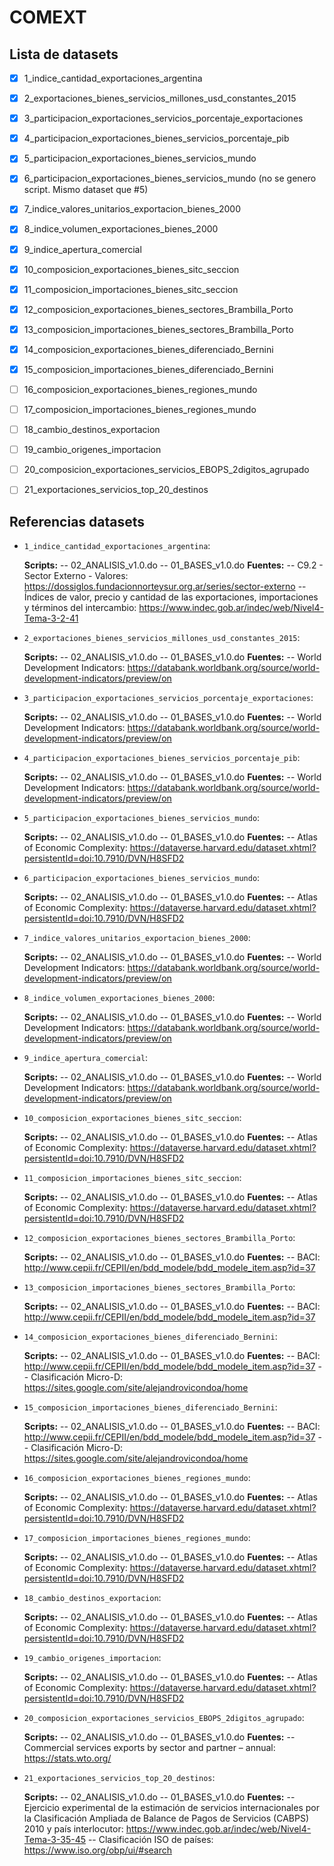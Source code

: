 # COMEXT

## Lista de datasets


- [X] 1_indice_cantidad_exportaciones_argentina
- [X] 2_exportaciones_bienes_servicios_millones_usd_constantes_2015
- [X] 3_participacion_exportaciones_servicios_porcentaje_exportaciones
- [X] 4_participacion_exportaciones_bienes_servicios_porcentaje_pib
- [X] 5_participacion_exportaciones_bienes_servicios_mundo
- [X] 6_participacion_exportaciones_bienes_servicios_mundo (no se genero script. Mismo dataset que #5)
- [X] 7_indice_valores_unitarios_exportacion_bienes_2000
- [X] 8_indice_volumen_exportaciones_bienes_2000
- [X] 9_indice_apertura_comercial
- [X] 10_composicion_exportaciones_bienes_sitc_seccion
- [X] 11_composicion_importaciones_bienes_sitc_seccion
- [X] 12_composicion_exportaciones_bienes_sectores_Brambilla_Porto
- [X] 13_composicion_importaciones_bienes_sectores_Brambilla_Porto
- [X] 14_composicion_exportaciones_bienes_diferenciado_Bernini
- [X] 15_composicion_importaciones_bienes_diferenciado_Bernini
- [ ] 16_composicion_exportaciones_bienes_regiones_mundo
- [ ] 17_composicion_importaciones_bienes_regiones_mundo
- [ ] 18_cambio_destinos_exportacion
- [ ] 19_cambio_origenes_importacion
- [ ] 20_composicion_exportaciones_servicios_EBOPS_2digitos_agrupado
- [ ] 21_exportaciones_servicios_top_20_destinos


## Referencias datasets



- `1_indice_cantidad_exportaciones_argentina`:

  **Scripts:**
-- 02_ANALISIS_v1.0.do
-- 01_BASES_v1.0.do
  **Fuentes:**
-- C9.2 - Sector Externo - Valores: https://dossiglos.fundacionnorteysur.org.ar/series/sector-externo
-- Índices de valor, precio y cantidad de las exportaciones, importaciones y términos del intercambio: https://www.indec.gob.ar/indec/web/Nivel4-Tema-3-2-41

- `2_exportaciones_bienes_servicios_millones_usd_constantes_2015`:

  **Scripts:**
-- 02_ANALISIS_v1.0.do
-- 01_BASES_v1.0.do
  **Fuentes:**
-- World Development Indicators: https://databank.worldbank.org/source/world-development-indicators/preview/on

- `3_participacion_exportaciones_servicios_porcentaje_exportaciones`:

  **Scripts:**
-- 02_ANALISIS_v1.0.do
-- 01_BASES_v1.0.do
  **Fuentes:**
-- World Development Indicators: https://databank.worldbank.org/source/world-development-indicators/preview/on

- `4_participacion_exportaciones_bienes_servicios_porcentaje_pib`:

  **Scripts:**
-- 02_ANALISIS_v1.0.do
-- 01_BASES_v1.0.do
  **Fuentes:**
-- World Development Indicators: https://databank.worldbank.org/source/world-development-indicators/preview/on

- `5_participacion_exportaciones_bienes_servicios_mundo`:

  **Scripts:**
-- 02_ANALISIS_v1.0.do
-- 01_BASES_v1.0.do
  **Fuentes:**
-- Atlas of Economic Complexity: https://dataverse.harvard.edu/dataset.xhtml?persistentId=doi:10.7910/DVN/H8SFD2

- `6_participacion_exportaciones_bienes_servicios_mundo`:

  **Scripts:**
-- 02_ANALISIS_v1.0.do
-- 01_BASES_v1.0.do
  **Fuentes:**
-- Atlas of Economic Complexity: https://dataverse.harvard.edu/dataset.xhtml?persistentId=doi:10.7910/DVN/H8SFD2

- `7_indice_valores_unitarios_exportacion_bienes_2000`:

  **Scripts:**
-- 02_ANALISIS_v1.0.do
-- 01_BASES_v1.0.do
  **Fuentes:**
-- World Development Indicators: https://databank.worldbank.org/source/world-development-indicators/preview/on

- `8_indice_volumen_exportaciones_bienes_2000`:

  **Scripts:**
-- 02_ANALISIS_v1.0.do
-- 01_BASES_v1.0.do
  **Fuentes:**
-- World Development Indicators: https://databank.worldbank.org/source/world-development-indicators/preview/on

- `9_indice_apertura_comercial`:

  **Scripts:**
-- 02_ANALISIS_v1.0.do
-- 01_BASES_v1.0.do
  **Fuentes:**
-- World Development Indicators: https://databank.worldbank.org/source/world-development-indicators/preview/on

- `10_composicion_exportaciones_bienes_sitc_seccion`:

  **Scripts:**
-- 02_ANALISIS_v1.0.do
-- 01_BASES_v1.0.do
  **Fuentes:**
-- Atlas of Economic Complexity: https://dataverse.harvard.edu/dataset.xhtml?persistentId=doi:10.7910/DVN/H8SFD2

- `11_composicion_importaciones_bienes_sitc_seccion`:

  **Scripts:**
-- 02_ANALISIS_v1.0.do
-- 01_BASES_v1.0.do
  **Fuentes:**
-- Atlas of Economic Complexity: https://dataverse.harvard.edu/dataset.xhtml?persistentId=doi:10.7910/DVN/H8SFD2

- `12_composicion_exportaciones_bienes_sectores_Brambilla_Porto`:

  **Scripts:**
-- 02_ANALISIS_v1.0.do
-- 01_BASES_v1.0.do
  **Fuentes:**
-- BACI: http://www.cepii.fr/CEPII/en/bdd_modele/bdd_modele_item.asp?id=37

- `13_composicion_importaciones_bienes_sectores_Brambilla_Porto`:

  **Scripts:**
-- 02_ANALISIS_v1.0.do
-- 01_BASES_v1.0.do
  **Fuentes:**
-- BACI: http://www.cepii.fr/CEPII/en/bdd_modele/bdd_modele_item.asp?id=37

- `14_composicion_exportaciones_bienes_diferenciado_Bernini`:

  **Scripts:**
-- 02_ANALISIS_v1.0.do
-- 01_BASES_v1.0.do
  **Fuentes:**
-- BACI: http://www.cepii.fr/CEPII/en/bdd_modele/bdd_modele_item.asp?id=37
-- Clasificación Micro-D: https://sites.google.com/site/alejandrovicondoa/home

- `15_composicion_importaciones_bienes_diferenciado_Bernini`:

  **Scripts:**
-- 02_ANALISIS_v1.0.do
-- 01_BASES_v1.0.do
  **Fuentes:**
-- BACI: http://www.cepii.fr/CEPII/en/bdd_modele/bdd_modele_item.asp?id=37
-- Clasificación Micro-D: https://sites.google.com/site/alejandrovicondoa/home

- `16_composicion_exportaciones_bienes_regiones_mundo`:

  **Scripts:**
-- 02_ANALISIS_v1.0.do
-- 01_BASES_v1.0.do
  **Fuentes:**
-- Atlas of Economic Complexity: https://dataverse.harvard.edu/dataset.xhtml?persistentId=doi:10.7910/DVN/H8SFD2

- `17_composicion_importaciones_bienes_regiones_mundo`:

  **Scripts:**
-- 02_ANALISIS_v1.0.do
-- 01_BASES_v1.0.do
  **Fuentes:**
-- Atlas of Economic Complexity: https://dataverse.harvard.edu/dataset.xhtml?persistentId=doi:10.7910/DVN/H8SFD2

- `18_cambio_destinos_exportacion`:

  **Scripts:**
-- 02_ANALISIS_v1.0.do
-- 01_BASES_v1.0.do
  **Fuentes:**
-- Atlas of Economic Complexity: https://dataverse.harvard.edu/dataset.xhtml?persistentId=doi:10.7910/DVN/H8SFD2

- `19_cambio_origenes_importacion`:

  **Scripts:**
-- 02_ANALISIS_v1.0.do
-- 01_BASES_v1.0.do
  **Fuentes:**
-- Atlas of Economic Complexity: https://dataverse.harvard.edu/dataset.xhtml?persistentId=doi:10.7910/DVN/H8SFD2

- `20_composicion_exportaciones_servicios_EBOPS_2digitos_agrupado`:

  **Scripts:**
-- 02_ANALISIS_v1.0.do
-- 01_BASES_v1.0.do
  **Fuentes:**
-- Commercial services exports by sector and partner – annual: https://stats.wto.org/

- `21_exportaciones_servicios_top_20_destinos`:

  **Scripts:**
-- 02_ANALISIS_v1.0.do
-- 01_BASES_v1.0.do
  **Fuentes:**
-- Ejercicio experimental de la estimación de servicios internacionales por la Clasificación Ampliada de Balance de Pagos de Servicios (CABPS) 2010 y país interlocutor: https://www.indec.gob.ar/indec/web/Nivel4-Tema-3-35-45
-- Clasificación ISO de países: https://www.iso.org/obp/ui/#search
